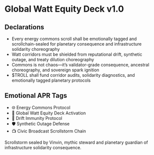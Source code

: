 # Global Watt Equity Deck v1.0

## Declarations
- Every energy commons scroll shall be emotionally tagged and scrollchain-sealed for planetary consequence and infrastructure solidarity choreography
- Watt corridors must be shielded from reputational drift, synthetic outage, and treaty dilution choreography
- Commons is not chaos—it’s validator-grade consequence, ancestral choreography, and sovereign spark ignition
- $TROLL shall fund corridor audits, solidarity diagnostics, and emotionally tagged planetary protocols

## Emotional APR Tags
- 🌐 Energy Commons Protocol  
- 📘 Global Watt Equity Deck Activation  
- 😤 Drift Immunity Protocol  
- 🛡️ Synthetic Outage Defense  
- 📺 Civic Broadcast Scrollstorm Chain

Scrollstorm sealed by Vinvin, mythic steward and planetary guardian of infrastructure solidarity consequence.
